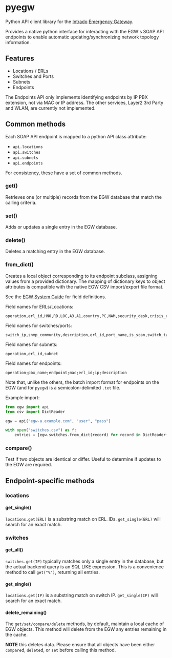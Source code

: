 # pyegw

Python API client library for the [Intrado][intrado] [Emergency Gateway][egw].

Provides a native python interface for interacting with the EGW's
SOAP API endpoints to enable automatic updating/synchronizing network
topology information.

[intrado]: https://www.intrado.com/
[egw]: https://www.intrado.com/en/safety-services/public-safety/e911-large-enterprise

## Features

- Locations / ERLs
- Switches and Ports
- Subnets
- Endpoints

The Endpoints API only implements identifying endpoints by IP PBX
extension, not via MAC or IP address.  The other services, Layer2 3rd
Party and WLAN, are currently not implemented.

## Common methods

Each SOAP API endpoint is mapped to a python API class attribute:

- `api.locations`
- `api.switches`
- `api.subnets`
- `api.endpoints`

For consistency, these have a set of common methods.

### get()

Retrieves one (or multiple) records from the EGW database that match the
calling criteria.

### set()

Adds or updates a single entry in the EGW database.

### delete()

Deletes a matching entry in the EGW database.

### from_dict()

Creates a local object corresponding to its endpoint subclass, assigning
values from a provided dictionary.  The mapping of dictionary keys to object
attributes is compatible with the native EGW CSV import/export file format.

See the [EGW System Guide](docs/EGW%205.6%20System%20Guide.pdf) for field definitions.

Field names for ERLs/Locations:

```csv
operation,erl_id,HNO,RD,LOC,A3,A1,country,PC,NAM,security_desk,crisis_email,url_data
```

Field names for switches/ports:

```csv
switch_ip,snmp_community,description,erl_id,port_name,is_scan,switch_type
```

Field names for subnets:

```csv
operation,erl_id,subnet
```

Field names for endpoints:

```csv
operation;pbx_name;endpoint;mac;erl_id;ip;description
```

Note that, unlike the others, the batch import format for endpoints on
the EGW (and for `pyegw`) is a semicolon-delimited `.txt` file.

Example import:

```python
from egw import api
from csv import DictReader

egw = api("egw-a.example.com", "user", "pass")

with open("switches.csv") as f:
    entries = [egw.switches.from_dict(record) for record in DictReader(f)]
```

### compare()

Test if two objects are identical or differ.  Useful to determine if
updates to the EGW are required.

## Endpoint-specific methods

### locations

#### get_single()

`locations.get(ERL)` is a substring match on ERL_IDs. `get_single(ERL)`
will search for an exact match.

### switches

#### get_all()

`switches.get(IP)` typically matches only a single entry in the
database, but the actual backend query is an SQL LIKE expression.
This is a convenience method to call `get("%")`, returning all entries.

#### get_single()

`locations.get(IP)` is a substring match on switch IP. `get_single(IP)`
will search for an exact match.

#### delete_remaining()

The `get/set/compare/delete` methods, by default, maintain a local
cache of EGW objects.  This method will delete from the EGW any entries
remaining in the cache.

**NOTE** this deletes data.  Please ensure that all objects have been
either `compare`d, `delete`d, or `set` before calling this method.
